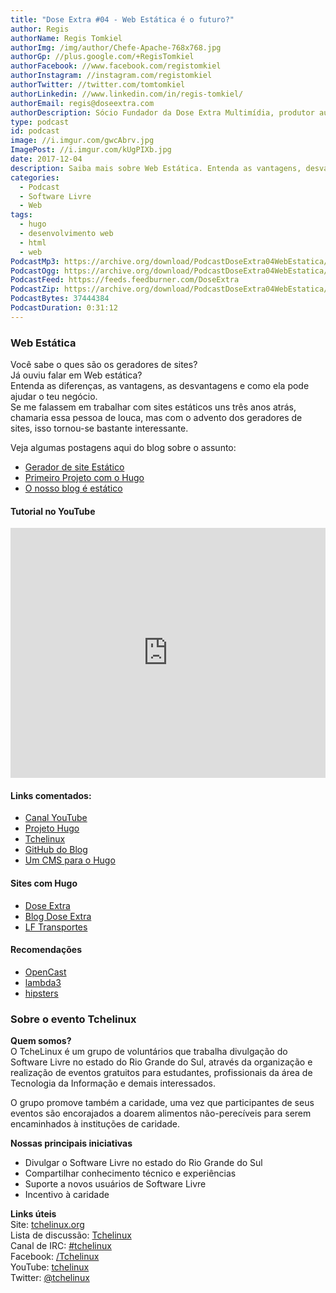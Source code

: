 ```yaml
---
title: "Dose Extra #04 - Web Estática é o futuro?"
author: Regis
authorName: Regis Tomkiel
authorImg: /img/author/Chefe-Apache-768x768.jpg
authorGp: //plus.google.com/+RegisTomkiel
authorFacebook: //www.facebook.com/registomkiel
authorInstagram: //instagram.com/registomkiel
authorTwitter: //twitter.com/tomtomkiel
authorLinkedin: //www.linkedin.com/in/regis-tomkiel/
authorEmail: regis@doseextra.com
authorDescription: Sócio Fundador da Dose Extra Multimídia, produtor audiovisual, desenvolvedor web, podcaster, escritor e quando sobra tempo, coleciona videogames e filmes independentes.
type: podcast
id: podcast
image: //i.imgur.com/gwcAbrv.jpg
ImagePost: //i.imgur.com/kUgPIXb.jpg
date: 2017-12-04
description: Saiba mais sobre Web Estática. Entenda as vantagens, desvantagens e características dessa, que para muitos, é a nova Web.
categories:
  - Podcast
  - Software Livre
  - Web
tags:
  - hugo
  - desenvolvimento web
  - html
  - web
PodcastMp3: https://archive.org/download/PodcastDoseExtra04WebEstatica/PodcastDoseExtra04WebEstatica.mp3
PodcastOgg: https://archive.org/download/PodcastDoseExtra04WebEstatica/PodcastDoseExtra04WebEstatica.ogg
PodcastFeed: https://feeds.feedburner.com/DoseExtra
PodcastZip: https://archive.org/download/PodcastDoseExtra04WebEstatica/PodcastDoseExtra04WebEstatica.zip
PodcastBytes: 37444384
PodcastDuration: 0:31:12
---
```


### Web Estática

Você sabe o ques são os geradores de sites?   
Já ouviu falar em Web estática?    
Entenda as diferenças, as vantagens, as desvantagens e como ela pode ajudar o teu negócio.    
Se me falassem em trabalhar com sites estáticos uns três anos atrás, chamaria essa pessoa de louca, mas com o advento dos geradores de sites, isso tornou-se bastante interessante.   

Veja algumas postagens aqui do blog sobre o assunto:    
 - [Gerador de site Estático](//blog.doseextra.com/gerador-de-site/ "Dose Extra - Gerador de Sites ")   
 - [Primeiro Projeto com o Hugo](//blog.doseextra.com/comecando-com-o-hugo/ "Dose Extra - Começando com o Hugo")   
 - [O nosso blog é estático](//blog.doseextra.com/o-site-agora-e-estatico/ "Dose Extra - O site Agora é estático")   

#### Tutorial no YouTube  
<iframe width="100%" height="400px" src="https://www.youtube.com/embed/PtOClEOkfSE" frameborder="0" allowfullscreen></iframe>    




#### Links comentados:  
 - [Canal YouTube](https://www.youtube.com/channel/UC5Zz7kecrmtYZSKCS79_-Wg)   
 - [Projeto Hugo](https://gohugo.io/)   
 - [Tchelinux](//tchelinux.org)  
 - [GitHub do Blog](https://github.com/doseextra/blogdoseextra "Blog Dose Extra")   
 - [Um CMS para o Hugo](//forestry.io/?utm_campaign=hugosponsor&utm_medium=banner&utm_source=homepage)


#### Sites com Hugo
 - [Dose Extra](//doseextra.com)   
 - [Blog Dose Extra](//blog.doseextra.com)   
 - [LF Transportes](//lftransportes.com.br)  

#### Recomendações
 - [OpenCast](http://tecnologiaaberta.com.br/category/opencast/ "OpenCast")   
 - [lambda3](https://www.lambda3.com.br/lambda3-podcast/ "Lambda3 podcast")   
 - [hipsters](https://hipsters.tech/)   


### Sobre o evento Tchelinux

**Quem somos?**   
O TcheLinux é um grupo de voluntários que trabalha divulgação do Software Livre no estado do Rio Grande do Sul, através da organização e realização de eventos gratuitos para estudantes, profissionais da área de Tecnologia da Informação e demais interessados.

O grupo promove também a caridade, uma vez que participantes de seus eventos são encorajados a doarem alimentos não-perecíveis para serem encaminhados à instituções de caridade.


**Nossas principais iniciativas**
- Divulgar o Software Livre no estado do Rio Grande do Sul
- Compartilhar conhecimento técnico e experiências
- Suporte a novos usuários de Software Livre
- Incentivo à caridade

**Links úteis**  
Site: [tchelinux.org](https://poa.tchelinux.org)  
Lista de discussão: [Tchelinux](https://groups.google.com/forum/#!forum/tchelinux)  
Canal de IRC: [#tchelinux](http://freenode.net/)  
Facebook: [/Tchelinux](https://facebook.com/tchelinux)  
YouTube: [tchelinux](https://www.youtube.com/channel/UChibAixACm-r5NZVgr53QbA)  
Twitter: [@tchelinux](https://twitter.com/tchelinux)  
